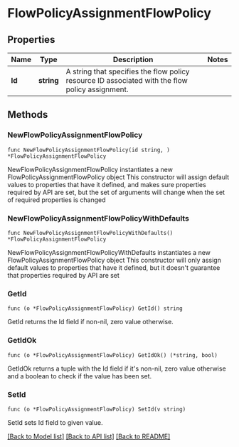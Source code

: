 # FlowPolicyAssignmentFlowPolicy

## Properties

Name | Type | Description | Notes
------------ | ------------- | ------------- | -------------
**Id** | **string** | A string that specifies the flow policy resource ID associated with the flow policy assignment. | 

## Methods

### NewFlowPolicyAssignmentFlowPolicy

`func NewFlowPolicyAssignmentFlowPolicy(id string, ) *FlowPolicyAssignmentFlowPolicy`

NewFlowPolicyAssignmentFlowPolicy instantiates a new FlowPolicyAssignmentFlowPolicy object
This constructor will assign default values to properties that have it defined,
and makes sure properties required by API are set, but the set of arguments
will change when the set of required properties is changed

### NewFlowPolicyAssignmentFlowPolicyWithDefaults

`func NewFlowPolicyAssignmentFlowPolicyWithDefaults() *FlowPolicyAssignmentFlowPolicy`

NewFlowPolicyAssignmentFlowPolicyWithDefaults instantiates a new FlowPolicyAssignmentFlowPolicy object
This constructor will only assign default values to properties that have it defined,
but it doesn't guarantee that properties required by API are set

### GetId

`func (o *FlowPolicyAssignmentFlowPolicy) GetId() string`

GetId returns the Id field if non-nil, zero value otherwise.

### GetIdOk

`func (o *FlowPolicyAssignmentFlowPolicy) GetIdOk() (*string, bool)`

GetIdOk returns a tuple with the Id field if it's non-nil, zero value otherwise
and a boolean to check if the value has been set.

### SetId

`func (o *FlowPolicyAssignmentFlowPolicy) SetId(v string)`

SetId sets Id field to given value.



[[Back to Model list]](../README.md#documentation-for-models) [[Back to API list]](../README.md#documentation-for-api-endpoints) [[Back to README]](../README.md)


